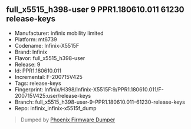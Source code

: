 ## full_x5515_h398-user 9 PPR1.180610.011 61230 release-keys
- Manufacturer: infinix mobility limited
- Platform: mt6739
- Codename: Infinix-X5515F
- Brand: Infinix
- Flavor: full_x5515_h398-user
- Release: 9
- Id: PPR1.180610.011
- Incremental: F-200715V425
- Tags: release-keys
- Fingerprint: Infinix/H398/Infinix-X5515F:9/PPR1.180610.011/F-200715V425:user/release-keys
- Branch: full_x5515_h398-user-9-PPR1.180610.011-61230-release-keys
- Repo: infinix_infinix-x5515f_dump


>Dumped by [Phoenix Firmware Dumper](https://github.com/DroidDumps/phoenix_firmware_dumper)
